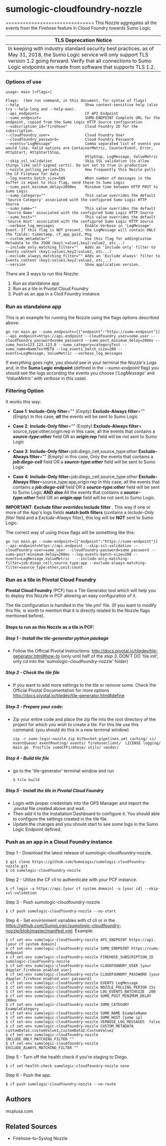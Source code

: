 # sumologic-cloudfoundry-nozzle
===============================
This Nozzle aggregates all the events from the _Firehose_ feature in Cloud Foundry towards Sumo Logic

| TLS Deprecation Notice |
| --- |
| In keeping with industry standard security best practices, as of May 31, 2018, the Sumo Logic service will only support TLS version 1.2 going forward. Verify that all connections to Sumo Logic endpoints are made from software that supports TLS 1.2. |

### Options of use

```
usage: main [<flags>]

Flags:  (See run command, in this document, for syntax of flags)
--help                              Show context-sensitive help (also try --help-long and --help-man).
--api_endpoint=                     CF API Endpoint
--sumo_endpoint=                    SUMO-ENDPOINT Complete URL for the endpoint, copied from the Sumo Logic HTTP Source configuration
--subscription_id="firehose"        Cloud Foundry ID for the subscription.
--cloudfoundry_user=                Cloud Foundry User
--cloudfoundry_password=            Cloud Foundry Password
--events="LogMessage"               Comma separated list of events you would like. Valid options are ContainerMetric, CounterEvent, Error, HttpStart, HttpStartStop,
                                    HttpStop, LogMessage, ValueMetric
--skip_ssl_validation               Skip SSL validation (to allow things like self-signed certs). Do not set to true in production
--nozzle_polling_period=15s         How frequently this Nozzle polls the CF Firehose for data
--log_events_batch_size=500         When number of messages in the buffer is equal to this flag, send those to Sumo Logic
--sumo_post_minimum_delay=2000ms    Minimum time between HTTP POST to Sumo Logic
--sumo_category=""                  This value overrides the default 'Source Category' associated with the configured Sumo Logic HTTP Source
--sumo_name=""                      This value overrides the default 'Source Name' associated with the configured Sumo Logic HTTP Source
--sumo_host=""                      This value overrides the default 'Source Host' associated with the configured Sumo Logic HTTP Source
--verbose_log_messages              Enable Verbose in 'LogMessage' Event. If this flag is NOT present, the LogMessage will contain ONLY the fields: tiemstamp, cf_app_guid, Msg
--custom_metadata=""                Use this flag for addingCustom Metadata to the JSON (key1:value1,key2:value2, etc...)
--include_only_matching_filter=""   Adds an 'Include only' filter to Events content (key1:value1,key2:value2, etc...)
--exclude_always_matching_filter="" Adds an 'Exclude always' filter to Events content (key1:value1,key2:value2, etc...)
--version                           Show application version.
```


There are 3 ways to run this Nozzle:

1. Run as standalone app
2. Run as a tile in Pivotal Cloud Foundry
3. Push as an app in a Clod Foundry instance

### Run as standalone app

This is an example for running the Nozzle using the flags options described above:
```
go run main.go --sumo_endpoints=[{"endpoint":"https://sumo-endpoint"}] --api_endpoint=https://api.endpoint --cloudfoundry_user=some_user --cloudfoundry_password=some_password --sumo_post_minimum_delay=200ms --sumo_host=123.123.123.0 --sumo_category=categoryTest --sumo_name=NameTestMETA --log_events_batch_size=200 --events=LogMessage, ValueMetric --verbose_log_messages
```

If everything goes right, you should see in your terminal the _Nozzle's Logs_ and, in the __Sumo Logic endpoint__ (defined in the _--sumo-endpoint_ flag) you should see the logs according the events you choose (_'LogMessage'_ and _'ValueMetric'_ with _verbose_ in this case).


### Filtering Option

It works this way:
* **Case 1**:
**Include-Only filter**="" (_Empty_)
**Exclude-Always filter**="" (_Empty_)
In this case, _**all**_ the events will be sent to Sumo Logic

* **Case 2**:
**Include-Only filter**="" (Empty)
**Exclude-Always filter**= source_type:other,origin:rep
in this case, all the events that contains a _**source-type:other**_ field OR an _**origin:rep**_ field will be not sent to Sumo Logic

* **Case 3**:
**Include-Only filter**=job:diego_cell,source_type:other
**Exclude-Always filter**="" (Empty)
in this case, Only the events that contains a _**job:diego-cell**_ field OR a _**source-type:other**_ field will be sent to Sumo Logic

* **Case 4**:
**Include-Only filter**=job:diego_cell,source_type:other
**Exclude-Always filter**=source_type:app,origin:rep
In this case, all the events that contains a _**job:diego-cell**_ field OR a _**source-type:other**_ field will be sent to Sumo Logic
**AND also**
All the events that contains a _**source-type:other**_ field OR an _**origin:app**_ field will be not sent to Sumo Logic.

**IMPORTANT**: **Exclude filter _overrides_ Include filter** . This way if one or more of the App's logs fields **match both filters** (contains a _Include-Only filter_ field and a _Exclude-Always_ filter), this log will be **NOT** sent to Sumo Logic.


The correct way of using those flags will be something like this:

```
go run main.go --sumo-endpoint=[{"endpoint":"https://sumo-endpoint"}] --api-endpoint=https://api.endpoint --skip-ssl-validation --cloudfoundry-user=some_user --cloudfoundry-password=some_password --sumo-post-minimum-delay=200ms --log-events-batch-size=200 --events=LogMessage,ValueMetric   --include-only-matching-filter=job:diego_cell,source_type:app --exclude-always-matching-filter=source_type:other,unit:count
```


### Run as a tile in Pivotal Cloud Foundry

**Pivotal Cloud Foundry** (PCF) has a Tile Generator tool which will help you to deploy this Nozzle in PCF allowing an easy configuration of it.

The tile configuration is handled in the 'tile.yml' file. (If you want to modify this file, is worth to mention that it is directly related to the Nozzle flags mentioned before).

#### Steps to run as this Nozzle as a tile in PCF:

##### Step 1 - Install the tile-generator python package
* Follow the Official Pivotal Instructions: http://docs.pivotal.io/tiledev/tile-generator.html#how-to
(only until half of the _step 3_, DON'T DO 'tile init', only cd into the 'sumologic-cloudfoundry-nozzle' folder)

##### Step 2 - Check the tile file

* If you want to add more settings to the tile or remove some. Check the Official Pivotal Documentation for more options http://docs.pivotal.io/tiledev/tile-generator.html#define

##### Step 3 - Prepare your code:

* Zip your entire code and place the zip file into the root directory of the project for which you wish to create a tile. For this tile use this command: (you should do this in a new terminal window)

    ```
    zip -r sumo-logic-nozzle.zip bitbucket-pipelines.yml caching/ ci/ eventQueue/ eventRouting/ events/ firehoseclient/  LICENSE logging/ main.go  Procfile sumoCFFirehose/ utils/ vendor/
    ```
##### Step 4 - Build tile file
* go to the 'tile-generator' terminal window and run

    ```
    $ tile build
    ```
##### Step 5 - Install the tile in Pivotal Cloud Foundry
* Login with proper credentials into the OPS Manager and import the .pivotal file created above and wait.
* Then add it to the Installation Dashboard to configure it. You should able to configure the settings created in the tile file.
* Update the changes and you should start to see some logs in the Sumo Logic Endpoint defined.

### Push as an app in a Cloud Foundry instance

Step 1 - Download the latest release of sumologic-cloudfoundry-nozzle.
```
$ git clone https://github.com/SumoLogic/sumologic-cloudfoundry-nozzle.git
$ cd sumologic-cloudfoundry-nozzle
```

Step 2 - Utilize the CF cli to authenticate with your PCF instance.
```
$ cf login -a https://api.[your cf system domain] -u [your id] --skip-ssl-validation
```
Step 3 - Push sumologic-cloudfoundry-nozzle
```
$ cf push sumologic-cloudfoundry-nozzle --no-start
```
Step 4 - Set environment variables with cf cli or in the https://github.com/SumoLogic/sumologic-cloudfoundry-nozzle/blob/master/manifest.yml. Example:
```
$ cf set-env sumologic-cloudfoundry-nozzle API_ENDPOINT https://api.[your cf system domain]
$ cf set-env sumologic-cloudfoundry-nozzle SUMO_ENDPOINT https://sumo-endpoint
$ cf set-env sumologic-cloudfoundry-nozzle FIREHOSE_SUBSCRIPTION_ID sumologic-cloudfoundry-nozzle
$ cf set-env sumologic-cloudfoundry-nozzle CLOUDFOUNDRY_USER [your doppler.firehose enabled user]
$ cf set-env sumologic-cloudfoundry-nozzle CLOUDFOUNDRY_PASSWORD [your doppler.firehose enabled user password]
$ cf set-env sumologic-cloudfoundry-nozzle EVENTS LogMessage
$ cf set-env sumologic-cloudfoundry-nozzle NOZZLE_POLLING_PERIOD 15s
$ cf set-env sumologic-cloudfoundry-nozzle LOG_EVENTS_BATCHSIZE  200
$ cf set-env sumologic-cloudfoundry-nozzle SUMO_POST_MINIMUM_DELAY 200ms
$ cf set-env sumologic-cloudfoundry-nozzle SUMO_CATEGORY ExampleCategory
$ cf set-env sumologic-cloudfoundry-nozzle SUMO_NAME ExampleName
$ cf set-env sumologic-cloudfoundry-nozzle SUMO_HOST [some ip]
$ cf set-env sumologic-cloudfoundry-nozzle VERBOSE_LOG_MESSAGES  false
$ cf set-env sumologic-cloudfoundry-nozzle CUSTOM_METADATA customData1:customValue1,CustomData2:CustomValue2
$ cf set-env sumologic-cloudfoundry-nozzle INCLUDE_ONLY_MATCHING_FILTER ""
$ cf set-env sumologic-cloudfoundry-nozzle EXCLUDE_ALWAYS_MATCHING_FILTER ""
```

Step 5 - Turn off the health check if you're staging to Diego.

```
$ cf set-health-check sumologic-cloudfoundry-nozzle none
```

Step 6 - Push the app.
```
$ cf push sumologic-cloudfoundry-nozzle --no-route
```
## Authors

mcplusa.com

## Related Sources

* Firehose-to-Syslog Nozzle
